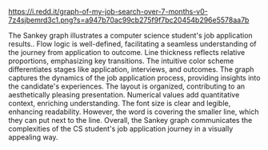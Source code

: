 https://i.redd.it/graph-of-my-job-search-over-7-months-v0-7z4sjbemrd3c1.png?s=a947b70ac99cb275f9f7bc20454b296e5578aa7b

The Sankey graph illustrates a computer science student's job application results.. Flow logic is well-defined, facilitating a seamless understanding of the journey from application to outcome. Line thickness reflects relative proportions, emphasizing key transitions. The intuitive color scheme differentiates stages like application, interviews, and outcomes. The graph captures the dynamics of the job application process, providing insights into the candidate's experiences. The layout is organized, contributing to an aesthetically pleasing presentation. Numerical values add quantitative context, enriching understanding. The font size is clear and legible, enhancing readability. However, the word is covering the smaller line, which they can put next to the line.  Overall, the Sankey graph communicates the complexities of the CS student's job application journey in a visually appealing way.

